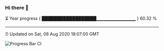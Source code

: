 ### Hi there 👋

⏳ Year progress { ██████████████████▁▁▁▁▁▁▁▁▁▁▁▁ } 60.32 %

---

⏰ Updated on Sat, 08 Aug 2020 18:07:00 GMT

![Progress Bar CI](https://github.com/liununu/liununu/workflows/Progress%20Bar%20CI/badge.svg)
